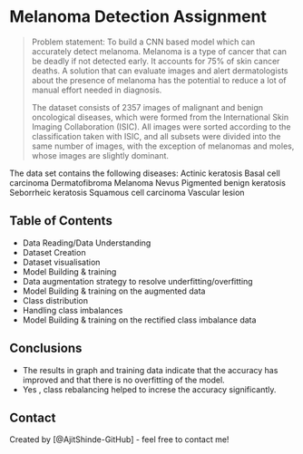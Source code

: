# Melanoma Detection Assignment
> Problem statement: To build a CNN based model which can accurately detect melanoma. Melanoma is a type of cancer that can be deadly if not detected early. It accounts for 75% of skin cancer deaths. A solution that can evaluate images and alert dermatologists about the presence of melanoma has the potential to reduce a lot of manual effort needed in diagnosis.
>
> The dataset consists of 2357 images of malignant and benign oncological diseases, which were formed from the International Skin Imaging Collaboration (ISIC). All images were sorted according to the classification taken with ISIC, and all subsets were divided into the same number of images, with the exception of melanomas and moles, whose images are slightly dominant.

The data set contains the following diseases:
Actinic keratosis
Basal cell carcinoma
Dermatofibroma
Melanoma
Nevus
Pigmented benign keratosis
Seborrheic keratosis
Squamous cell carcinoma
Vascular lesion

## Table of Contents
* Data Reading/Data Understanding
* Dataset Creation
* Dataset visualisation
* Model Building & training
* Data augmentation strategy to resolve underfitting/overfitting
* Model Building & training on the augmented data
* Class distribution
* Handling class imbalances
* Model Building & training on the rectified class imbalance data

<!-- You don't have to answer all the questions - just the ones relevant to your project. -->

## Conclusions
- The results in graph and training data indicate that the accuracy has improved and that there is no overfitting of the model.
- Yes , class rebalancing helped to increse the accuracy significantly.

<!-- You don't have to answer all the questions - just the ones relevant to your project. -->


## Contact
Created by [@AjitShinde-GitHub] - feel free to contact me!


<!-- Optional -->
<!-- ## License -->
<!-- This project is open source and available under the [... License](). -->

<!-- You don't have to include all sections - just the one's relevant to your project -->

